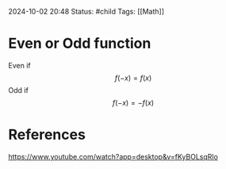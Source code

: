 2024-10-02 20:48
Status: #child 
Tags: [[Math]]
# Even or Odd function
Even if
$$f(-x) = f(x)$$
Odd if 
$$f(-x) = -f(x)$$
# References
https://www.youtube.com/watch?app=desktop&v=fKyBOLsqRlo